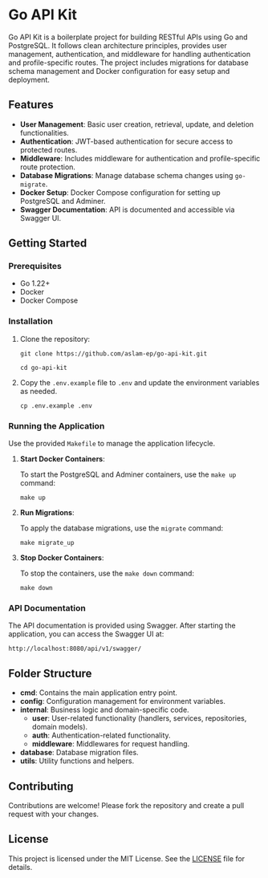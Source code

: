 Go API Kit
==========

Go API Kit is a boilerplate project for building RESTful APIs using Go and PostgreSQL. It follows clean architecture principles, provides user management, authentication, and middleware for handling authentication and profile-specific routes. The project includes migrations for database schema management and Docker configuration for easy setup and deployment.

Features
--------

*   **User Management**: Basic user creation, retrieval, update, and deletion functionalities.
*   **Authentication**: JWT-based authentication for secure access to protected routes.
*   **Middleware**: Includes middleware for authentication and profile-specific route protection.
*   **Database Migrations**: Manage database schema changes using `go-migrate`.
*   **Docker Setup**: Docker Compose configuration for setting up PostgreSQL and Adminer.
*   **Swagger Documentation**: API is documented and accessible via Swagger UI.

Getting Started
---------------

### Prerequisites

*   Go 1.22+
*   Docker
*   Docker Compose

### Installation

1.  Clone the repository:

    `git clone https://github.com/aslam-ep/go-api-kit.git`
    
    `cd go-api-kit`
    
2.  Copy the `.env.example` file to `.env` and update the environment variables as needed.
    
    `cp .env.example .env`
    

### Running the Application

Use the provided `Makefile` to manage the application lifecycle.

1.  **Start Docker Containers**:
    
    To start the PostgreSQL and Adminer containers, use the `make up` command:
    
    `make up`
    
2.  **Run Migrations**:
    
    To apply the database migrations, use the `migrate` command:
    
    `make migrate_up`
    
3.  **Stop Docker Containers**:
    
    To stop the containers, use the `make down` command:
    
    `make down`
    

### API Documentation

The API documentation is provided using Swagger. After starting the application, you can access the Swagger UI at:

`http://localhost:8080/api/v1/swagger/`

Folder Structure
----------------

*   **cmd**: Contains the main application entry point.
*   **config**: Configuration management for environment variables.
*   **internal**: Business logic and domain-specific code.
    *   **user**: User-related functionality (handlers, services, repositories, domain models).
    *   **auth**: Authentication-related functionality.
    *   **middleware**: Middlewares for request handling.
*   **database**: Database migration files.
*   **utils**: Utility functions and helpers.

Contributing
------------

Contributions are welcome! Please fork the repository and create a pull request with your changes.

License
-------
This project is licensed under the MIT License. See the [LICENSE](https://github.com/aslam-ep/go-api-kit/blob/main/LICENSE) file for details.